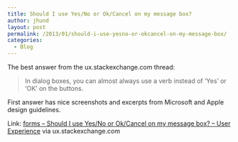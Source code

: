 ```yaml
---
title: Should I use Yes/No or Ok/Cancel on my message box?
author: jhund
layout: post
permalink: /2013/01/should-i-use-yesno-or-okcancel-on-my-message-box/
categories:
  - Blog
---
```

The best answer from the ux.stackexchange.com thread:

> In dialog boxes, you can almost always use a verb instead of &#8216;Yes&#8217; or &#8216;OK&#8217; on the buttons.&nbsp;

First answer has nice screenshots and excerpts from Microsoft and Apple design guidelines.

Link: [forms &#8211; Should I use Yes/No or Ok/Cancel on my message box? &#8211; User Experience][1] via ux.stackexchange.com

 [1]: http://bit.ly/WFjncO